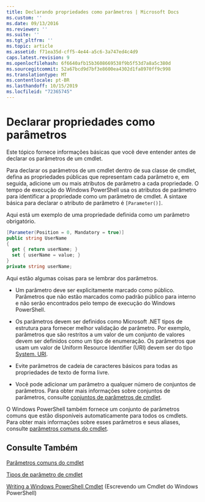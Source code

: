 ```yaml
---
title: Declarando propriedades como parâmetros | Microsoft Docs
ms.custom: ''
ms.date: 09/13/2016
ms.reviewer: ''
ms.suite: ''
ms.tgt_pltfrm: ''
ms.topic: article
ms.assetid: f71ea35d-cff5-4e44-a5c6-3a747ed4c4d9
caps.latest.revision: 9
ms.openlocfilehash: 6f6640afb15b3608669538f9b5f53d7a8a5c380d
ms.sourcegitcommit: 52a67bcd9d7bf3e8600ea4302d1fa8970ff9c998
ms.translationtype: MT
ms.contentlocale: pt-BR
ms.lasthandoff: 10/15/2019
ms.locfileid: "72365745"
---
```

# <a name="declaring-properties-as-parameters"></a>Declarar propriedades como parâmetros

Este tópico fornece informações básicas que você deve entender antes de declarar os parâmetros de um cmdlet.

Para declarar os parâmetros de um cmdlet dentro de sua classe de cmdlet, defina as propriedades públicas que representam cada parâmetro e, em seguida, adicione um ou mais atributos de parâmetro a cada propriedade. O tempo de execução do Windows PowerShell usa os atributos de parâmetro para identificar a propriedade como um parâmetro de cmdlet. A sintaxe básica para declarar o atributo de parâmetro é `[Parameter()]`.

Aqui está um exemplo de uma propriedade definida como um parâmetro obrigatório.

```csharp
[Parameter(Position = 0, Mandatory = true)]
public string UserName
{
  get { return userName; }
  set { userName = value; }
}
private string userName;
```

Aqui estão algumas coisas para se lembrar dos parâmetros.

- Um parâmetro deve ser explicitamente marcado como público. Parâmetros que não estão marcados como padrão público para interno e não serão encontrados pelo tempo de execução do Windows PowerShell.

- Os parâmetros devem ser definidos como Microsoft .NET tipos de estrutura para fornecer melhor validação de parâmetro. Por exemplo, parâmetros que são restritos a um valor de um conjunto de valores devem ser definidos como um tipo de enumeração. Os parâmetros que usam um valor de Uniform Resource Identifier (URI) devem ser do tipo [System. URI](/dotnet/api/System.Uri).

- Evite parâmetros de cadeia de caracteres básicos para todas as propriedades de texto de forma livre.

- Você pode adicionar um parâmetro a qualquer número de conjuntos de parâmetros. Para obter mais informações sobre conjuntos de parâmetros, consulte [conjuntos de parâmetros de cmdlet](./cmdlet-parameter-sets.md).

O Windows PowerShell também fornece um conjunto de parâmetros comuns que estão disponíveis automaticamente para todos os cmdlets. Para obter mais informações sobre esses parâmetros e seus aliases, consulte [parâmetros comuns do cmdlet](./common-parameter-names.md).

## <a name="see-also"></a>Consulte Também

[Parâmetros comuns do cmdlet](./common-parameter-names.md)

[Tipos de parâmetro de cmdlet](./types-of-cmdlet-parameters.md)

[Writing a Windows PowerShell Cmdlet](./writing-a-windows-powershell-cmdlet.md) (Escrevendo um Cmdlet do Windows PowerShell)
